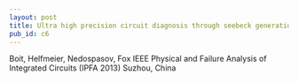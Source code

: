 ```yaml
---
layout: post
title: Ultra high precision circuit diagnosis through seebeck generation and charge monitoring
pub_id: c6
---
```


Boit, Helfmeier, Nedospasov, Fox
IEEE Physical and Failure Analysis of Integrated Circuits (IPFA 2013)
Suzhou, China
